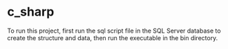 # c_sharp
To run this project, first run the sql script file in the SQL Server database to create the structure and data, then run the executable in the bin directory.
